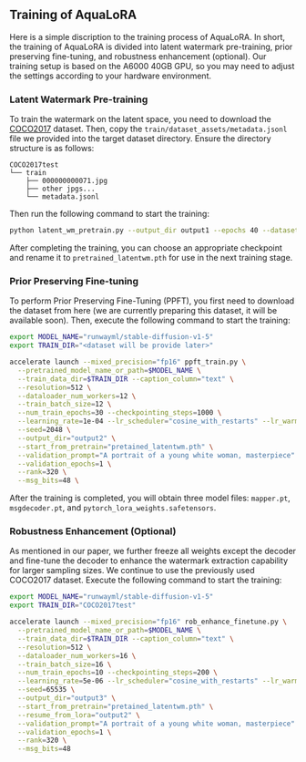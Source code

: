 ## Training of AquaLoRA

Here is a simple discription to the training process of AquaLoRA. In short, the training of AquaLoRA is divided into latent watermark pre-training, prior preserving fine-tuning, and robustness enhancement (optional). Our training setup is based on the A6000 40GB GPU, so you may need to adjust the settings according to your hardware environment.

### Latent Watermark Pre-training

To train the watermark on the latent space, you need to download the [COCO2017](https://www.kaggle.com/datasets/awsaf49/coco-2017-dataset) dataset. Then, copy the `train/dataset_assets/metadata.jsonl` file we provided into the target dataset directory. Ensure the directory structure is as follows:

```
COCO2017test
└── train
    ├── 000000000071.jpg
    ├── other jpgs...
    └── metadata.jsonl
```

Then run the following command to start the training:

```bash
python latent_wm_pretrain.py --output_dir output1 --epochs 40 --dataset COCO2017test
```

After completing the training, you can choose an appropriate checkpoint and rename it to `pretrained_latentwm.pth` for use in the next training stage.

### Prior Preserving Fine-tuning

To perform Prior Preserving Fine-Tuning (PPFT), you first need to download the dataset from here (we are currently preparing this dataset, it will be available soon). Then, execute the following command to start the training:


```bash
export MODEL_NAME="runwayml/stable-diffusion-v1-5"
export TRAIN_DIR="<dataset will be provide later>"

accelerate launch --mixed_precision="fp16" ppft_train.py \
  --pretrained_model_name_or_path=$MODEL_NAME \
  --train_data_dir=$TRAIN_DIR --caption_column="text" \
  --resolution=512 \
  --dataloader_num_workers=12 \
  --train_batch_size=12 \
  --num_train_epochs=30 --checkpointing_steps=1000 \
  --learning_rate=1e-04 --lr_scheduler="cosine_with_restarts" --lr_warmup_steps=0 --lr_end=0.01 \
  --seed=2048 \
  --output_dir="output2" \
  --start_from_pretrain="pretained_latentwm.pth" \
  --validation_prompt="A portrait of a young white woman, masterpiece" \
  --validation_epochs=1 \
  --rank=320 \
  --msg_bits=48 \
```

After the training is completed, you will obtain three model files: `mapper.pt`, `msgdecoder.pt`, and `pytorch_lora_weights.safetensors`.

### Robustness Enhancement (Optional)

As mentioned in our paper, we further freeze all weights except the decoder and fine-tune the decoder to enhance the watermark extraction capability for larger sampling sizes. We continue to use the previously used COCO2017 dataset. Execute the following command to start the training:

```bash
export MODEL_NAME="runwayml/stable-diffusion-v1-5"
export TRAIN_DIR="COCO2017test"

accelerate launch --mixed_precision="fp16" rob_enhance_finetune.py \
  --pretrained_model_name_or_path=$MODEL_NAME \
  --train_data_dir=$TRAIN_DIR --caption_column="text" \
  --resolution=512 \
  --dataloader_num_workers=16 \
  --train_batch_size=16 \
  --num_train_epochs=10 --checkpointing_steps=200 \
  --learning_rate=5e-06 --lr_scheduler="cosine_with_restarts" --lr_warmup_steps=0 --lr_end=0.1 \
  --seed=65535 \
  --output_dir="output3" \
  --start_from_pretrain="pretained_latentwm.pth" \
  --resume_from_lora="output2" \
  --validation_prompt="A portrait of a young white woman, masterpiece" \
  --validation_epochs=1 \
  --rank=320 \
  --msg_bits=48
```

